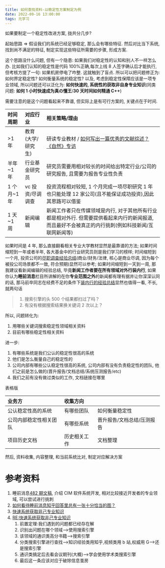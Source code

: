 ```yaml
---
title: 如何查找资料-以稳定性方案制定为例
date: 2022-09-16 13:00:00
tags: 元学习
---
```


如果要制定一个稳定性改进方案, 拢共分几步?

起始思路 => 假设我们的系统已经足够稳定, 那么会有哪些特征. 然后对比当下系统, 找到尚不满足的特征, 制定实现这些特征所需要的步骤, 形成方案.

这个思路没什么问题, 但有一个隐患: 如果我们对稳定性的认知和别人不一样怎么办. 比如我们认知的稳定性是代码 100%正确,每次上线 8 人签字确认后才能执行, 但考核方提了一句: 如果机房停电了咋整. 这就触到了盲点. 所以可以把问题修正为: 如何界定稳定性? 如何衡量系统的稳定性? 以及, 考虑到稳定性保障应该是一项专业领域, 所以问题还可以泛化为: **如何快速的, 系统性的获取非自身专业知识**(同类问题: **如何 1 小时快速成为真の懂王**/**30 天时间如何精通 C++**)

需要注意的是这个问题看起来不靠谱, 但实际上是有可行方案的, 关键点在于时间.

| 时间周期    | 对应行业          | 相关策略/理由                                                                                                                                       |
| :---------- | :---------------- | :-------------------------------------------------------------------------------------------------------------------------------------------------- |
| >1 年       | 教育(大学/研究生) | 研读专业教材 / [如何写出一篇优秀的文献综述？《自然》专访](http://www.naturechina.com/solutions/literature_review)                                   |
| 半年~1 年   | 行业基金研究员    | 研究员需要用相对较长的时间给出特定行业/公司的研究报告, 且需要为报告专业性负责                                                                       |
| 1 个月~1 年 | vc 投资/尽调调查  | 投资流程相对较短, 1 个月完成一项尽职研究 1 年也只能处理 12 家公司(且不能保证成功投资),因此其思路可以借鉴                                            |
| 1 天~1 周   | 新闻编辑          | 新闻工作者只在传媒领域是内行, 对于其他所有行业都是相对外行. 但需要提供看起来内行的新闻报道, 而且最好不会被真正的内行挑刺(例如科技新闻/互联网新闻等) |

如果时间是 4 年, 那么直接翻看相关专业大学教材显然是最靠谱的方法; 如果时间缩短到一年或者半年, 各大基金中的行业研究员则是我们学习的榜样; 时间缩短到一个月, 投资公司的[尽职调查经验总结](https://www.zhihu.com/question/62323623/answer/215629216)(商业/财务/法律, 核心是商业尽调, 因为每个被投公司场景都不一致, 符合预期)显然可以参考; 如果时间缩短到一天到一周, 那我建议看新闻编辑的经验总结, 毕竟**新闻工作者要在所有领域对外行装内行**, 如果你认为**睡前消息**栏目所讲解的在你**专业范围之外**的新闻都有理有据并让你深深认同的话, 那马前卒同志在经费不足的条件下[装内行的经验总结](https://www.zhihu.com/question/23100603/answer/92831119)显然也值得一看, 不长, 就两句话

> 1. 搜索引擎的头 500 个结果都扫过了吗？
> 2. 有没有根据搜索结果换关键词 2 次以上？

所以, 问题转化为:

1.  用哪些关键词搜索稳定性领域相关资料
2.  目前有哪些稳定性相关资料

进一步:

1.  有哪些系统是我们公认的稳定性很高的系统
2.  他们是怎么衡量自己的稳定性的
3.  公司内部有哪些公认稳定性很高的系统, 公司内部有没有负责稳定性的团队, 他们之前是怎么做的(晋升报告/文档总结/系统压测报告/etc)
4.  我们之前有没有做过类似的工作, 文档链接在哪里

表格版

| 业务方                 | 收集方向     |                            |
| :--------------------- | :----------- | :------------------------- |
| 公认稳定性高的系统     | 有哪些团队   | 如何衡量稳定性             |
| 公司内部稳定性相关团队 | 有哪些系统   | 晋升报告/文档总结/压测报告 |
| 项目历史文档           | 历史相关工作 | 文档整理                   |

然后, 资料收集, 内容整理, 和当前系统比对, 制定对应解决方案

# 参考资料

1.  睡前消息[482 期文稿](https://mp.weixin.qq.com/s/vInXJbTm_qWJup8GrOSNOQ), 介绍 CIM 软件系统开发, 相对比较接近开发者的专业领域, 可以尝试进行挑刺
2.  [如何看待睡前消息知乎回答里总有一张十分恰当的图？](https://www.zhihu.com/question/528627242/answer/2487529583)
3.  [快速系统获取非己专业知识](https://zhuanlan.zhihu.com/p/550401281)
4.  [RE:快速系统获取非己专业知识](https://zhuanlan.zhihu.com/p/550445870)
    1.  前置定理:我们遇到的问题都已经存在解
    2.  识别出问题在哪个领域-->使用搜索引擎
    3.  该领域的通识类高分书籍-->搜索引擎
    4.  分类搜索引擎进行查找-->知识经验类用知乎,视频类用 b 站,权威用 G-->还是搜索引擎
    5.  通识类搞定后去看会议期刊(大概)-->学会使用学术类搜索引擎
    6.  最后这一条应该对应于破除信息茧房
